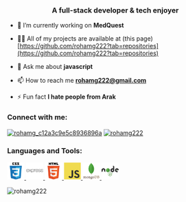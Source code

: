 <h3 align="center">A full-stack developer & tech enjoyer</h3>

- 🔭 I’m currently working on **MedQuest**

- 👨‍💻 All of my projects are available at (this page)[https://github.com/rohamg222?tab=repositories](https://github.com/rohamg222?tab=repositories)

- 💬 Ask me about **javascript**

- 📫 How to reach me **rohamg222@gmail.com**

- ⚡ Fun fact **I hate people from Arak**

<h3 align="left">Connect with me:</h3>
<p align="left">
<a href="https://dev.to/rohamg_c12a3c9e5c8936896a" target="blank"><img align="center" src="https://raw.githubusercontent.com/rahuldkjain/github-profile-readme-generator/master/src/images/icons/Social/devto.svg" alt="rohamg_c12a3c9e5c8936896a" height="30" width="40" /></a>
<a href="https://www.leetcode.com/rohamg222" target="blank"><img align="center" src="https://raw.githubusercontent.com/rahuldkjain/github-profile-readme-generator/master/src/images/icons/Social/leet-code.svg" alt="rohamg222" height="30" width="40" /></a>
</p>

<h3 align="left">Languages and Tools:</h3>
<p align="left"> <a href="https://www.w3schools.com/css/" target="_blank" rel="noreferrer"> <img src="https://raw.githubusercontent.com/devicons/devicon/master/icons/css3/css3-original-wordmark.svg" alt="css3" width="40" height="40"/> </a> <a href="https://expressjs.com" target="_blank" rel="noreferrer"> <img src="https://raw.githubusercontent.com/devicons/devicon/master/icons/express/express-original-wordmark.svg" alt="express" width="40" height="40"/> </a> <a href="https://www.w3.org/html/" target="_blank" rel="noreferrer"> <img src="https://raw.githubusercontent.com/devicons/devicon/master/icons/html5/html5-original-wordmark.svg" alt="html5" width="40" height="40"/> </a> <a href="https://developer.mozilla.org/en-US/docs/Web/JavaScript" target="_blank" rel="noreferrer"> <img src="https://raw.githubusercontent.com/devicons/devicon/master/icons/javascript/javascript-original.svg" alt="javascript" width="40" height="40"/> </a> <a href="https://www.mongodb.com/" target="_blank" rel="noreferrer"> <img src="https://raw.githubusercontent.com/devicons/devicon/master/icons/mongodb/mongodb-original-wordmark.svg" alt="mongodb" width="40" height="40"/> </a> <a href="https://nodejs.org" target="_blank" rel="noreferrer"> <img src="https://raw.githubusercontent.com/devicons/devicon/master/icons/nodejs/nodejs-original-wordmark.svg" alt="nodejs" width="40" height="40"/> </a> </p>

<p><img align="center" src="https://github-readme-stats.vercel.app/api/top-langs?username=rohamg222&show_icons=true&locale=en&layout=compact" alt="rohamg222" /></p>

